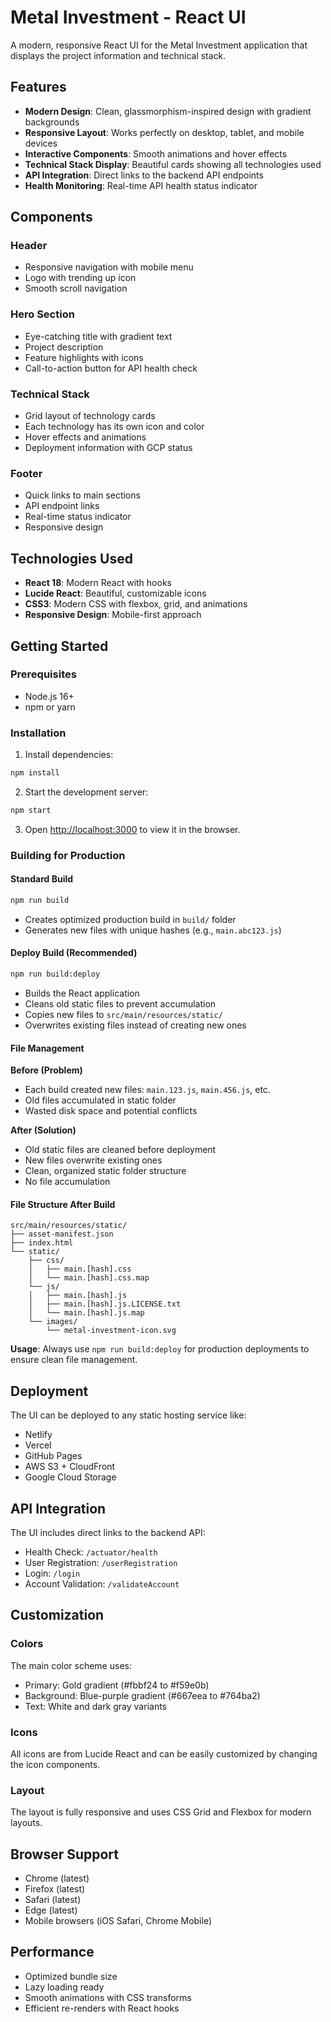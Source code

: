 # Metal Investment - React UI

A modern, responsive React UI for the Metal Investment application that displays the project information and technical stack.

## Features

- **Modern Design**: Clean, glassmorphism-inspired design with gradient backgrounds
- **Responsive Layout**: Works perfectly on desktop, tablet, and mobile devices
- **Interactive Components**: Smooth animations and hover effects
- **Technical Stack Display**: Beautiful cards showing all technologies used
- **API Integration**: Direct links to the backend API endpoints
- **Health Monitoring**: Real-time API health status indicator

## Components

### Header
- Responsive navigation with mobile menu
- Logo with trending up icon
- Smooth scroll navigation

### Hero Section
- Eye-catching title with gradient text
- Project description
- Feature highlights with icons
- Call-to-action button for API health check

### Technical Stack
- Grid layout of technology cards
- Each technology has its own icon and color
- Hover effects and animations
- Deployment information with GCP status

### Footer
- Quick links to main sections
- API endpoint links
- Real-time status indicator
- Responsive design

## Technologies Used

- **React 18**: Modern React with hooks
- **Lucide React**: Beautiful, customizable icons
- **CSS3**: Modern CSS with flexbox, grid, and animations
- **Responsive Design**: Mobile-first approach

## Getting Started

### Prerequisites
- Node.js 16+ 
- npm or yarn

### Installation

1. Install dependencies:
```bash
npm install
```

2. Start the development server:
```bash
npm start
```

3. Open [http://localhost:3000](http://localhost:3000) to view it in the browser.

### Building for Production

#### Standard Build
```bash
npm run build
```
- Creates optimized production build in `build/` folder
- Generates new files with unique hashes (e.g., `main.abc123.js`)

#### Deploy Build (Recommended)
```bash
npm run build:deploy
```
- Builds the React application
- Cleans old static files to prevent accumulation
- Copies new files to `src/main/resources/static/`
- Overwrites existing files instead of creating new ones

#### File Management

**Before (Problem)**
- Each build created new files: `main.123.js`, `main.456.js`, etc.
- Old files accumulated in static folder
- Wasted disk space and potential conflicts

**After (Solution)**
- Old static files are cleaned before deployment
- New files overwrite existing ones
- Clean, organized static folder structure
- No file accumulation

#### File Structure After Build
```
src/main/resources/static/
├── asset-manifest.json
├── index.html
└── static/
    ├── css/
    │   ├── main.[hash].css
    │   └── main.[hash].css.map
    └── js/
    │   ├── main.[hash].js
    │   ├── main.[hash].js.LICENSE.txt
    │   └── main.[hash].js.map
    └── images/        
        └── metal-investment-icon.svg
```

**Usage**: Always use `npm run build:deploy` for production deployments to ensure clean file management.

## Deployment

The UI can be deployed to any static hosting service like:
- Netlify
- Vercel
- GitHub Pages
- AWS S3 + CloudFront
- Google Cloud Storage

## API Integration

The UI includes direct links to the backend API:
- Health Check: `/actuator/health`
- User Registration: `/userRegistration`
- Login: `/login`
- Account Validation: `/validateAccount`

## Customization

### Colors
The main color scheme uses:
- Primary: Gold gradient (#fbbf24 to #f59e0b)
- Background: Blue-purple gradient (#667eea to #764ba2)
- Text: White and dark gray variants

### Icons
All icons are from Lucide React and can be easily customized by changing the icon components.

### Layout
The layout is fully responsive and uses CSS Grid and Flexbox for modern layouts.

## Browser Support

- Chrome (latest)
- Firefox (latest)
- Safari (latest)
- Edge (latest)
- Mobile browsers (iOS Safari, Chrome Mobile)

## Performance

- Optimized bundle size
- Lazy loading ready
- Smooth animations with CSS transforms
- Efficient re-renders with React hooks
